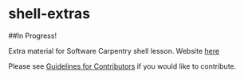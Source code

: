 # shell-extras

##In Progress!

Extra material for Software Carpentry shell lesson.  Website [here](http://swcarpentry.github.io/shell-extras/)

Please see [Guidelines for Contributors](CONTRIBUTING.md) if you would like to contribute.  